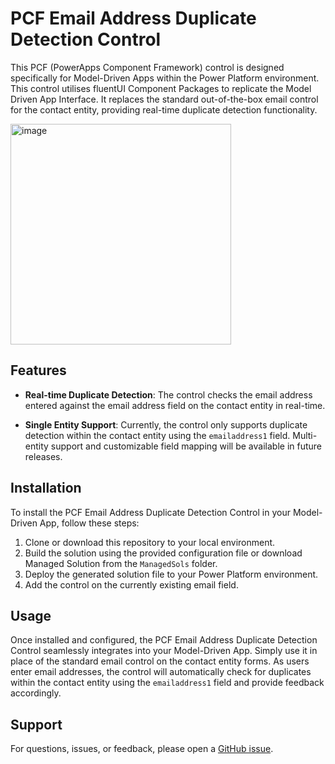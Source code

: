 # PCF Email Address Duplicate Detection Control

This PCF (PowerApps Component Framework) control is designed specifically for Model-Driven Apps within the Power Platform environment. This control utilises fluentUI Component Packages to replicate the Model Driven App Interface. 
It replaces the standard out-of-the-box email control for the contact entity, providing real-time duplicate detection functionality.





<img width="353" alt="image" src="https://github.com/ysondh/PCF-EmailDuplicateCheck-/assets/77232067/9bf217fc-fc1c-4110-b3bb-68d2269c6374">



## Features

- **Real-time Duplicate Detection**: The control checks the email address entered against the email address field on the contact entity in real-time.
  
- **Single Entity Support**: Currently, the control only supports duplicate detection within the contact entity using the `emailaddress1` field. Multi-entity support and customizable field mapping will be available in future releases.
  
## Installation

To install the PCF Email Address Duplicate Detection Control in your Model-Driven App, follow these steps:

1. Clone or download this repository to your local environment.
2. Build the solution using the provided configuration file or download Managed Solution from the `ManagedSols` folder.
3. Deploy the generated solution file to your Power Platform environment.
4. Add the control on the currently existing email field.

## Usage

Once installed and configured, the PCF Email Address Duplicate Detection Control seamlessly integrates into your Model-Driven App. Simply use it in place of the standard email control on the contact entity forms. As users enter email addresses, the control will automatically check for duplicates within the contact entity using the `emailaddress1` field and provide feedback accordingly.


## Support

For questions, issues, or feedback, please open a [GitHub issue](https://github.com/ysondh/PCF-EmailDuplicateCheck/issues).
